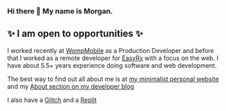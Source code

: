 ### Hi there 👋 My name is Morgan.

## ✨ I am open to opportunities ✨

I worked recently at [WompMobile](https://wompmobile.com) as a Production Developer and before that I worked as a remote developer for [EasyRx](https://easyrxcloud.com) with a focus on the web. I have about 5.5+ years experience doing software and web development. 
 
The best way to find out all about me is at [my minimalist personal website](https://morganwebdev.com) and my [About section on my developer blog](https://www.morganwebdev.org/about/) 

I also have a [Glitch](https://glitch.com/@airbr) and a [Replit](https://replit.com/@airbr)
